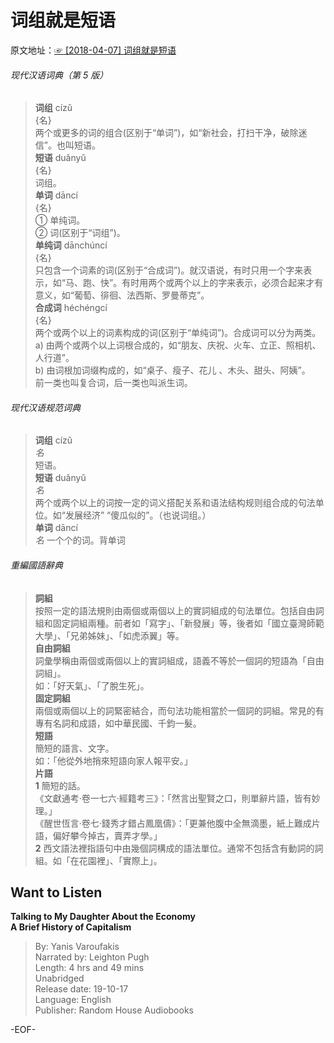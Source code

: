 # 词组就是短语  
原文地址：[☞ [2018-04-07] 词组就是短语 ](http://mp.weixin.qq.com/s/9d3h5wq5P8hBSecpeotJfA)    
  
###### 现代汉语词典（第 5 版）  
>**词组** cízǔ 　  
{名}  
两个或更多的词的组合(区别于“单词”)，如“新社会，打扫干净，破除迷信”。也叫短语。  
**短语** duǎnyǔ 　  
{名}  
词组。  
**单词** dāncí 　  
{名}  
① 单纯词。  
② 词(区别于“词组”)。  
**单纯词** dānchúncí 　  
{名}  
只包含一个词素的词(区别于“合成词”)。就汉语说，有时只用一个字来表示，如“马、跑、快”。有时用两个或两个以上的字来表示，必须合起来才有意义，如“葡萄、徘徊、法西斯、罗曼蒂克”。  
**合成词** héchéngcí 　  
{名}  
两个或两个以上的词素构成的词(区别于“单纯词”)。合成词可以分为两类。  
a) 由两个或两个以上词根合成的，如“朋友、庆祝、火车、立正、照相机、人行道”。  
b) 由词根加词缀构成的，如“桌子、瘦子、花儿 、木头、甜头、阿姨”。  
前一类也叫复合词，后一类也叫派生词。  
  
###### 现代汉语规范词典  
>**词组** cízǔ  
*名*  
短语。  
**短语** duǎnyǔ  
*名*  
两个或两个以上的词按一定的词义搭配关系和语法结构规则组合成的句法单位。如“发展经济” “傻瓜似的”。（也说词组。）  
**单词** dāncí  
*名* 一个个的词。背单词  
  
###### 重編國語辭典  
>**詞組**  
按照一定的語法規則由兩個或兩個以上的實詞組成的句法單位。包括自由詞組和固定詞組兩種。前者如「寫字」、「新發展」等，後者如「國立臺灣師範大學」、「兄弟姊妹」、「如虎添翼」等。  
**自由詞組**  
詞彙學稱由兩個或兩個以上的實詞組成，語義不等於一個詞的短語為「自由詞組」。  
如：「好天氣」、「了脫生死」。  
**固定詞組**  
兩個或兩個以上的詞緊密結合，而句法功能相當於一個詞的詞組。常見的有專有名詞和成語，如中華民國、千鈞一髮。  
**短語**  
簡短的語言、文字。  
如：「他從外地捎來短語向家人報平安。」  
**片語**  
**1** 簡短的話。  
《文獻通考·卷一七六·經籍考三》：「然言出聖賢之口，則單辭片語，皆有妙理。」  
《醒世恆言·卷七·錢秀才錯占鳳凰儔》：「更兼他腹中全無滴墨，紙上難成片語，偏好攀今掉古，賣弄才學。」  
**2** 西文語法裡指語句中由幾個詞構成的語法單位。通常不包括含有動詞的詞組。如「在花園裡」、「實際上」。  
  
## Want to Listen  
**Talking to My Daughter About the Economy  
A Brief History of Capitalism**  
>By: Yanis Varoufakis  
Narrated by: Leighton Pugh  
Length: 4 hrs and 49 mins  
Unabridged  
Release date: 19-10-17  
Language: English  
Publisher: Random House Audiobooks  
  
  
-EOF-  
